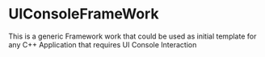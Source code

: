 # UIConsoleFrameWork
This is a generic Framework work that could be used as initial template for any C++ Application that requires UI Console Interaction 

